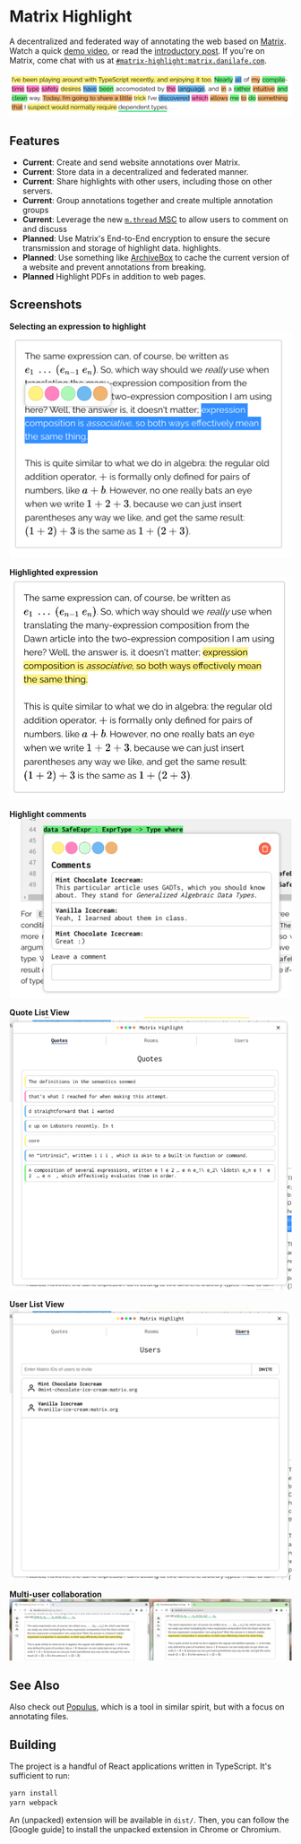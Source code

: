 # Matrix Highlight
A decentralized and federated way of annotating the web based on [Matrix](https://matrix.org).
Watch a quick [demo video](https://youtu.be/Q3h5A0DsE1s), or read the [introductory post](https://danilafe.com/blog/introducing_highlight/).
If you're on Matrix, come chat with us at [`#matrix-highlight:matrix.danilafe.com`](https://matrix.to/#/#matrix-highlight:matrix.danilafe.com).

![Image](./pictures/mhl_many.png)

## Features
* __Current__: Create and send website annotations over Matrix.
* __Current__: Store data in a decentralized and federated manner.
* __Current__: Share highlights with other users, including those on other servers.
* __Current__: Group annotations together and create multiple annotation groups
* __Current__: Leverage the new [`m.thread` MSC](https://github.com/matrix-org/matrix-doc/blob/gsouquet/threading-via-relations/proposals/3440-threading-via-relations.md) to allow users to comment on and discuss
* __Planned__: Use Matrix's End-to-End encryption to ensure the secure transmission and storage of highlight data.
highlights.
* __Planned__: Use something like [ArchiveBox](https://archivebox.io/) to cache the current version of a website and prevent annotations from breaking.
* __Planned__ Highlight PDFs in addition to web pages.

## Screenshots
__Selecting an expression to highlight__
![Selecting an expression to highlight](./pictures/mhl_tooltip.png)

__Highlighted expression__
![Highlighted expression](./pictures/mhl_highlight.png)

__Highlight comments__
![Highlight comments](./pictures/mhl_comments.png)

__Quote List View__
![Quote List View](./pictures/mhl_quotelist.png)

__User List View__
![User List View](./pictures/mhl_userlist.png)

__Multi-user collaboration__
![Multi-user collaboration](./pictures/mhl_multi.png)

## See Also
Also check out [Populus](https://github.com/opentower/populus-viewer), which is a tool in similar spirit, but with a focus on annotating files.

## Building
The project is a handful of React applications written in TypeScript. It's sufficient to run:

```Bash
yarn install
yarn webpack
```

An (unpacked) extension will be available in `dist/`. Then, you can follow the [Google guide] to
install the unpacked extension in Chrome or Chromium.
